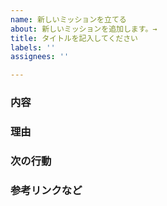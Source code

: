 ```yaml
---
name: 新しいミッションを立てる
about: 新しいミッションを追加します。→
title: タイトルを記入してください
labels: ''
assignees: ''

---
```


### 内容

### 理由

### 次の行動

### 参考リンクなど
